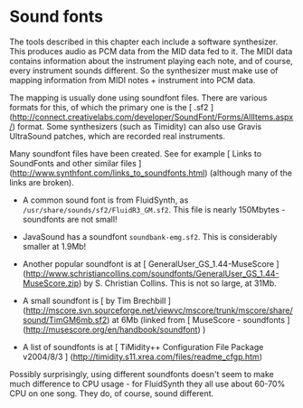 #  Sound fonts 

The tools described in this chapter each include a software synthesizer.
      This produces audio as PCM data from the MID data fed to it.
      The MIDI data contains information about the instrument playing each
      note, and of course, every instrument sounds different.
      So the synthesizer must make use of mapping information from
      MIDI notes + instrument into PCM data.

The mapping is usually done using
soundfont
files.
      There are various formats for this, of which the primary one
      is the
 [ 
	.sf2
      ] (http://connect.creativelabs.com/developer/SoundFont/Forms/AllItems.aspx/)
format.
      Some synthesizers (such as Timidity) can also use Gravis UltraSound
      patches, which are recorded real instruments.

Many soundfont files have been created. See for example
 [
	Links to SoundFonts and other similar files
      ] (http://www.synthfont.com/links_to_soundfonts.html)
(although many of the links are broken).

+  A common sound font is from FluidSynth, as
 `/usr/share/sounds/sf2/FluidR3_GM.sf2`.
	  This file is nearly 150Mbytes - soundfonts are not small!


+  JavaSound has a soundfont
 `soundbank-emg.sf2`.
	  This is considerably smaller at 1.9Mb!


+  Another popular soundfont is at
 [
	    GeneralUser_GS_1.44-MuseScore
	  ] (http://www.schristiancollins.com/soundfonts/GeneralUser_GS_1.44-MuseScore.zip)
by  S. Christian Collins.
	  This is not so large, at 31Mb.


+  A small soundfont is
 [
	    by  Tim Brechbill
	  ] (http://mscore.svn.sourceforge.net/viewvc/mscore/trunk/mscore/share/sound/TimGM6mb.sf2)
at 6Mb (linked from
 [
	    MuseScore - soundfonts
	  ] (http://musescore.org/en/handbook/soundfont)
)


+  A list of soundfonts is at
 [
	 	TiMidity++ Configuration File Package v2004/8/3
	   ] (http://timidity.s11.xrea.com/files/readme_cfgp.htm)





Possibly surprisingly, using different soundfonts doesn't seem 
      to make much difference to CPU usage - for FluidSynth they all
      use about 60-70% CPU on one song. They do, of course, sound
      different.

